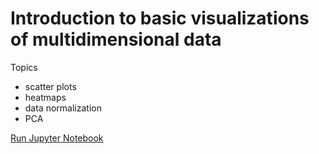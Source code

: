# Introduction to basic visualizations of multidimensional data 

Topics
* scatter plots
* heatmaps
* data normalization
* PCA

[Run Jupyter Notebook](https://github.com/cmbi/pca_intro/blob/master/Introduction.ipynb)
